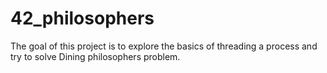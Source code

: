 # 42_philosophers
The goal of this project is to explore the basics of threading a process and try to solve Dining philosophers problem.
